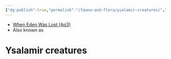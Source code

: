 ```yaml
---
{"dg-publish":true,"permalink":"/fauna-and-flora/ysalamir-creatures/","tags":["unfinished","fauna"],"noteIcon":"saber1"}
---
```


- [When Eden Was Lost (Ao3)](https://archiveofourown.org/works/19334440)
- Also known as 

# Ysalamir creatures